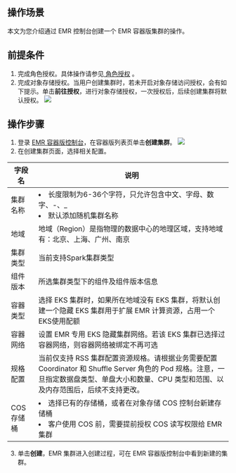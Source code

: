 ## 操作场景
本文为您介绍通过 EMR 控制台创建一个 EMR 容器版集群的操作。
## 前提条件
1. 完成角色授权。具体操作请参见[ 角色授权](https://cloud.tencent.com/document/product/589/37899) 。
2. 完成对象存储授权。当用户创建集群时，若未开启对象存储访问授权，会有如下提示。单击**前往授权**，进行对象存储授权，一次授权后，后续创建集群将默认授权。
![](https://qcloudimg.tencent-cloud.cn/raw/bfed35f4bb7e7a0d5d4c3b95c275d600.png)

## 操作步骤
1. 登录 [EMR 容器版控制台](https://console.cloud.tencent.com/emr/static/containerdeploy)，在容器版列表页单击**创建集群**。
![](https://qcloudimg.tencent-cloud.cn/raw/dc2dca3c01b92d72e78c16fbbec195a1.png)
2. 在创建集群页面，选择相关配置。
	
| 字段名 | 说明 |
|---------|---------|
| 集群名称	| <li>长度限制为6-36个字符，只允许包含中文、字母、数字、-、_<li>默认添加随机集群名称| 
| 地域	| 地域（Region）是指物理的数据中心的地理区域，支持地域有：北京、上海、广州、南京| 
| 集群类型	| 当前支持Spark集群类型| 
| 组件版本	| 所选集群类型下的组件及组件版本信息| 
| 容器类型	| 选择 EKS 集群时，如果所在地域没有 EKS 集群，将默认创建一个隐藏 EKS 集群用于扩展 EMR 计算资源，占用一个EKS使用配额| 
| 容器网络	| 设置 EMR 专用 EKS 隐藏集群网络。若该 EKS 集群已选择过容器网络，则容器网络被绑定不再可选| 
| 规格配置	| 当前仅支持 RSS 集群配置资源规格。请根据业务需要配置 Coordinator 和 Shuffle Server 角色的 Pod 规格。注意，一旦指定数据盘类型、单盘大小和数量、CPU 类型和范围、以及内存范围后，后续不支持更改。| 
| COS 存储桶	| <li>选择已有的存储桶，或者在对象存储 COS 控制台新建存储桶<li>客户使用 COS 前，需要提前授权 COS 读写权限给 EMR 集群| 

3. 单击**创建**，EMR 集群进入创建过程，可在 EMR 容器版控制台中看到新建的集群。


